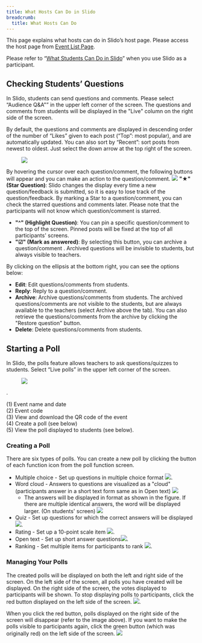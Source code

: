 ```yaml
---
title: What Hosts Can Do in Slido
breadcrumb:
  title: What Hosts Can Do
---
```


This page explains what hosts can do in Slido’s host page. Please access the host page from [Event List Page](https://admin.sli.do/events).

Please refer to “[What Students Can Do in Slido](how_to_use_audience/)” when you use Slido as a participant.

## Checking Students’ Questions

In Slido, students can send questions and comments.
Please select “Audience Q&A"” in the upper left corner of the screen. The questions and comments from students will be displayed in the "Live" column on the right side of the screen.

By default, the questions and comments are displayed in descending order of the number of “Likes” given to each post (“Top”: most popular), and are automatically updated.
You can also sort by “Recent”: sort posts from newest to oldest. Just select the down arrow at the top right of the screen.

<figure>
<img src="img/slido11.png">
</figure>

By hovering the cursor over each question/comment, the following buttons will appear and you can make an action to the question/comment. <img src="img/post.png" class="medium">
**"★" (Star Question)**: Slido changes the display every time a new question/feedback is submitted, so it is easy to lose track of the question/feedback. By marking a Star to a question/comment, you can check the starred questions and comments later. Please note that the participants will not know which question/comment is starred.
* **"^" (Highlight Question)**: You can pin a specific question/comment to the top of the screen. Pinned posts will be fixed at the top of all participants' screens.
* **"☑︎" (Mark as answered)**: By selecting this button, you can archive a question/comment 
. Archived questions will be invisible to students, but always visible to teachers.

By clicking on the ellipsis at the bottom right, you can see the options below:
* **Edit**: Edit questions/comments from students.
* **Reply**: Reply to a question/comment.
* **Archive**: Archive questions/comments from students. The archived questions/comments are not visible to the students, but are always available to the teachers (select Archive above the tab). You can also retrieve the questions/comments from the archive by clicking the "Restore question" button.
* **Delete**: Delete questions/comments from students.


## Starting a Poll

In Slido, the polls feature allows teachers to ask questions/quizzes to students.
Select “Live polls” in the upper left corner of the screen.

<figure>
<img src="img/slido1.jpg">
</figure>.

(1) Event name and date<br>
(2) Event code<br>
(3) View and download the QR code of the event<br>
(4) Create a poll (see below)<br>
(5) View the poll displayed to students (see below).


### Creating a Poll
There are six types of polls. You can create a new poll by clicking the button of each function icon from the poll function screen.

* Multiple choice - Set up questions in multiple choice format <img src="img/slido2.png" class="medium">.
* Word cloud - Answers to questions are visualized as a "cloud" (participants answer in a short text form same as in Open text) <img src="img/slido3.png" class="medium">
    * The answers will be displayed in format as shown in the figure. If there are multiple identical answers, the word will be displayed larger. (On students' screen) <img src="img/slido4.png" class="medium">
* Quiz - Set up questions for which the correct answers will be displayed <img src="img/slido5.png" class="medium">.
* Rating - Set up a 10-point scale item <img src="img/slido6.png" class="medium">.
* Open text - Set up short answer questions<img src="img/slido7.png" class="medium">.
* Ranking - Set multiple items for participants to rank <img src="img/slido8.png" class="medium">.

### Managing Your Polls

The created polls will be displayed on both the left and right side of the screen. On the left side of the screen, all polls you have created will be displayed. On the right side of the screen, the votes displayed to participants will be shown. To stop displaying polls to participants, click the red button displayed on the left side of the screen. <img src="img/slido9.png">.

When you click the red button, polls displayed on the right side of the screen will disappear (refer to the image above). If you want to make the polls visible to participants again, click the green button (which was originally red) on the left side of the screen. <img src="img/slido10.png">
